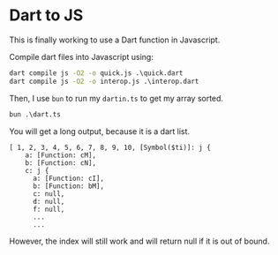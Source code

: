 # Dart to JS
This is finally working to use a Dart function in Javascript. 

Compile dart files into Javascript using:
```cmd
dart compile js -O2 -o quick.js .\quick.dart
dart compile js -O2 -o interop.js .\interop.dart
```
Then, I use `bun` to run my `dartin.ts` to get my array sorted.
```cmd
bun .\dart.ts
```
You will get a long output, because it is a dart list.
```
[ 1, 2, 3, 4, 5, 6, 7, 8, 9, 10, [Symbol($ti)]: j {
    a: [Function: cM],
    b: [Function: cN],
    c: j {
      a: [Function: cI],
      b: [Function: bM],
      c: null,
      d: null,
      f: null,
      ...
      ...
```
However, the index will still work and will return null if it is out of bound.
